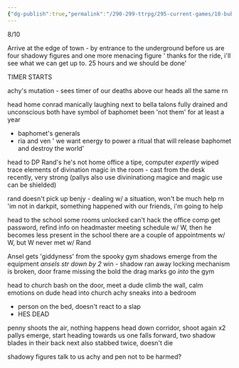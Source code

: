 ```yaml
---
{"dg-publish":true,"permalink":"/290-299-ttrpg/295-current-games/10-bubble-pop/10-04-game-notes-s2/12-reach-the-surface/","dgHomeLink":true,"dgPassFrontmatter":false,"dgShowBacklinks":true,"dgShowLocalGraph":false,"dgShowInlineTitle":true}
---
```



8/10

Arrive at the edge of town - by entrance to the underground
before us are four shadowy figures and one more menacing figure
' thanks for the ride, i'll see what we can get up to. 25 hours and we should be done'

TIMER STARTS

achy's mutation - sees timer of our deaths above our heads
all the same rn

head home
conrad manically laughing next to bella
talons fully drained and unconscious
both have symbol of baphomet
been 'not them' for at least a year
- baphomet's generals
- ria and ven
' we want energy to power a ritual that will release baphomet and destroy the world'

head to DP Rand's
he's not home
office a tipe, computer _expertly_ wiped
trace elements of divination magic in the room - cast from the desk recently, very strong
(pallys also use divininationg magice and magic use can be shielded)

rand doesn't pick up
benjy - dealing w/ a situation, won't be much help rn
'im not in darkpit, something happened with our friends, i'm going to help

head to the school
some rooms unlocked
can't hack the office comp
get password, refind info on headmaster
meeting schedule w/ W, then he becomes less present in the school
there are a couple of appointments w/ W, but W never met w/ Rand

Ansel gets 'giddyness' from the spooky gym
shadows emerge from the equipment
_ansels str down by 2_
win - shadow ran away
locking mechanism is broken, door frame missing the bold
the drag marks go _into_ the gym

head to church
bash on the door, meet a dude
climb the wall, calm emotions on dude
head into church
achy sneaks into a bedroom
- person on the bed, doesn't react to a slap
- HES DEAD

penny shoots the air, nothing happens
head down corridor, shoot again
x2 pallys emerge, start heading towards us
one falls forward, two shadow blades in their back
next also stabbed twice, doesn't die

shadowy figures talk to us
achy and pen not to be harmed?
